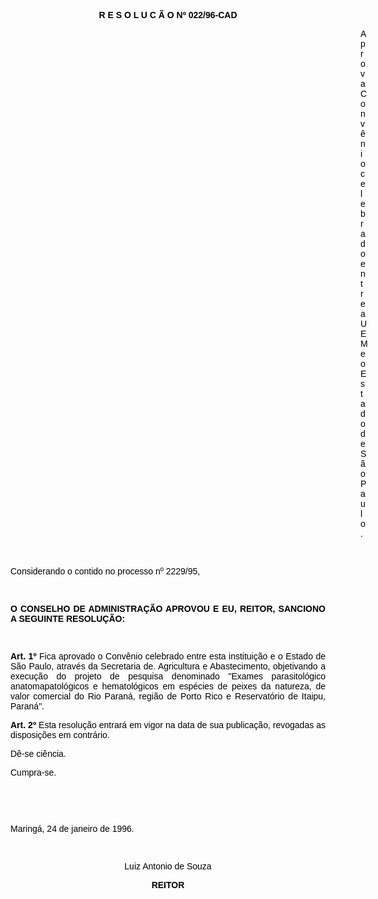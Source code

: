 <BODY TEXT="#000000">

<B><FONT FACE="Arial"><P ALIGN="CENTER">R E S O L U C &Atilde; O Nº 022/96-CAD</P>
</B><P ALIGN="JUSTIFY"></P><DIR>
<DIR>
<DIR>
<DIR>
<DIR>
<DIR>
<DIR>
<DIR>
<DIR>
<DIR>
<DIR>
<DIR>
<DIR>
<DIR>

<P ALIGN="JUSTIFY">Aprova Conv&ecirc;nio celebrado entre a UEM e o Estado de S&atilde;o Paulo.</P>
<P ALIGN="JUSTIFY"></P>
<P ALIGN="JUSTIFY">&nbsp;</P></DIR>
</DIR>
</DIR>
</DIR>
</DIR>
</DIR>
</DIR>
</DIR>
</DIR>
</DIR>
</DIR>
</DIR>
</DIR>
</DIR>

<P ALIGN="JUSTIFY">Considerando o contido no processo nº 2229/95,</P>
<P ALIGN="JUSTIFY"></P>
<P ALIGN="JUSTIFY">&nbsp;</P>
<B><P ALIGN="JUSTIFY">O CONSELHO DE ADMINISTRA&Ccedil;&Atilde;O APROVOU E EU, REITOR, SANCIONO A SEGUINTE RESOLU&Ccedil;&Atilde;O:</P>
</B><P ALIGN="JUSTIFY"></P>
<P ALIGN="JUSTIFY">&nbsp;</P>
<B><P ALIGN="JUSTIFY">Art. 1º</B> Fica aprovado o Conv&ecirc;nio celebrado entre esta institui&ccedil;&atilde;o e o  Estado de S&atilde;o Paulo, atrav&eacute;s da Secretaria de. Agricultura e Abastecimento, objetivando a execu&ccedil;&atilde;o do projeto de pesquisa denominado "Exames parasitol&oacute;gico anatomapatol&oacute;gicos e hematol&oacute;gicos em esp&eacute;cies de peixes da natureza, de valor comercial do Rio Paran&aacute;, regi&atilde;o de Porto Rico e Reservat&oacute;rio de Itaipu, Paran&aacute;".</P>
<B><P ALIGN="JUSTIFY">Art. 2º</B> Esta resolu&ccedil;&atilde;o entrar&aacute; em vigor na data de sua publica&ccedil;&atilde;o, revogadas as disposi&ccedil;&otilde;es em contr&aacute;rio.</P>
<P ALIGN="JUSTIFY">D&ecirc;-se ci&ecirc;ncia.</P>
<P ALIGN="JUSTIFY">Cumpra-se.</P>
<P ALIGN="JUSTIFY"></P>
<P ALIGN="JUSTIFY">&nbsp;</P>
<P ALIGN="JUSTIFY">&nbsp;</P>
<P ALIGN="JUSTIFY">Maring&aacute;, 24 de janeiro de 1996.</P>
<P ALIGN="JUSTIFY"></P>
<P ALIGN="JUSTIFY">&nbsp;</P>
<P ALIGN="CENTER">Luiz Antonio de Souza</P>
<B><P ALIGN="CENTER">REITOR</P></B></FONT></BODY>
